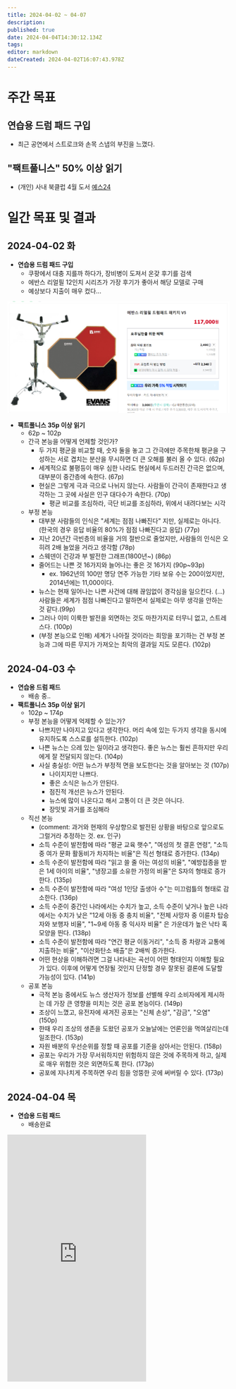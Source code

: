 ```yaml
---
title: 2024-04-02 ~ 04-07
description: 
published: true
date: 2024-04-04T14:30:12.134Z
tags: 
editor: markdown
dateCreated: 2024-04-02T16:07:43.978Z
---
```


# 주간 목표

## 연습용 드럼 패드 구입

- 최근 공연에서 스트로크와 손목 스냅의 부진을 느꼈다.

## "팩트풀니스" 50% 이상 읽기

- (개인) 사내 북클럽 4월 도서 [예스24](https://www.yes24.com/Product/Goods/69724044)

# 일간 목표 및 결과

## 2024-04-02 화

- **연습용 드럼 패드 구입**
  - 쿠팡에서 대충 지를까 하다가, 장비병이 도져서 온갖 후기를 검색
  - 에반스 리얼필 12인치 시리즈가 가장 후기가 좋아서 해당 모델로 구매
  - 예상보다 지출이 매우 컸다...
  
![스크린샷_2024-04-03_011137.png](/스크린샷_2024-04-03_011137.png)

- **팩트풀니스 35p 이상 읽기**
  - 62p ~ 102p
  - 간극 본능을 어떻게 언제할 것인가?
    - 두 가지 평균을 비교할 때, 숫자 둘을 놓고 그 간극에만 주목한채 평균을 구성하는 서로 겹치는 분산을 무시하면 더 큰 오해를 불러 올 수 있다. (62p)
    - 세계적으로 불평등이 매우 심한 나라도 현실에서 두드러진 간극은 없으며, 대부분이 중간층에 속한다. (67p)
    - 현실은 그렇게 극과 극으로 나뉘지 않는다. 사람들이 간극이 존재한다고 생각하는 그 곳에 사실은 인구 대다수가 속한다. (70p)
      - 평균 비교를 조심하라, 극단 비교를 조심하라, 위에서 내려다보는 시각
  - 부정 본능
    - 대부분 사람들의 인식은 "세계는 점점 나빠진다" 지만, 실제로는 아니다. (한국의 경우 응답 비율의 80%가 점점 나빠진다고 응답) (77p)
    - 지난 20년간 극빈층의 비율을 거의 절반으로 줄었지만, 사람들의 인식은 오히려 2배 늘었을 거라고 생각함 (78p)
    - 스웨덴이 건강과 부 발전한 그래프(1800년~) (86p)
    - 줄어드는 나쁜 것 16가지와 늘어나는 좋은 것 16가지 (90p~93p)
      - ex. 1962년의 100만 명당 연주 가능한 기타 보유 수는 200이었지만, 2014년에는 11,000이다.
    - 뉴스는 현재 일어나는 나쁜 사건에 대해 끊임없이 경각심을 일으킨다. (...) 사람들은 세계가 점점 나빠진다고 말하면서 실제로는 아무 생각을 안하는 것 같다.(99p)
    - 그러나 이미 이룩한 발전을 외면하는 것도 마찬가지로 터무니 없고, 스트레스다. (100p)
    - (부정 본능으로 인해) 세계가 나아질 것이라는 희망을 포기하는 건 부정 본능과 그에 따른 무지가 가져오는 최악의 결과일 지도 모른다. (102p)

## 2024-04-03 수

- **연습용 드럼 패드**
  - 배송 중..
- **팩트풀니스 35p 이상 읽기**
  - 102p ~ 174p
  - 부정 본능을 어떻게 억제할 수 있는가?
    - 나쁘지만 나아지고 있다고 생각한다. 머리 속에 있는 두가지 생각을 동시에 유지하도록 스스로를 설득한다. (102p)
    - 나쁜 뉴스는 으레 있는 일이라고 생각한다. 좋은 뉴스는 훨씬 흔하지만 우리에게 잘 전달되지 않는다. (104p)
    - 사실 충실성: 어떤 뉴스가 부정적 면을 보도한다는 것을 알아보는 것 (107p)
      - 나이지지만 나쁘다.
      - 좋은 소식은 뉴스가 안된다.
      - 점진적 개선은 뉴스가 안된다.
      - 뉴스에 많이 나온다고 해서 고통이 더 큰 것은 아니다.
      - 장밋빛 과거를 조심해라
  - 직선 본능
    - (comment: 과거와 현재의 우상향으로 발전된 상황을 바탕으로 앞으로도 그럴거라 추정하는 것. ex. 인구)
    - 소득 수준이 발전함에 따라 "평균 교육 햇수", "여성의 첫 결혼 연령", "소득 중 여가 문화 활동비가 차지하는 비율"은 직선 형태로 증가한다. (134p)
    - 소득 수준이 발전함에 따라 "읽고 쓸 줄 아는 여성의 비율", "예방접종을 받은 1세 아이의 비율", "냉장고를 소유한 가정의 비율"은 S자의 형태로 증가한다. (135p)
    - 소득 수준이 발전함에 따라 "여성 1인당 출생아 수"는 미끄럼틀의 형태로 감소한다. (136p)
    - 소득 수준이 중간인 나라에서는 수치가 높고, 소득 수준이 낮거나 높은 나라에서는 수치가 낮은 "12세 아동 중 충치 비율", "전체 사망자 중 이륜차 탑승자와 보행자 비율", "1~9세 아동 중 익사자 비율" 은 가운데가 높은 낙타 혹 모양을 띈다. (138p)
    - 소득 수준이 발전함에 따라 "연간 평균 이동거리", "소득 중 차량과 교통에 지출하는 비율", "이산화탄소 배출"은 2배씩 증가한다.
    - 어떤 현상을 이해하려면 그걸 나타내는 곡선이 어떤 형태인지 이해할 필요가 있다. 이후에 어떻게 연장될 것인지 단정할 경우 잘못된 결론에 도달할 가능성이 있다. (141p)
  - 공포 본능
    - 극적 본능 중에서도 뉴스 생산자가 정보를 선별해 우리 소비자에게 제시하는 데 가장 큰 영향을 미치는 것은 공포 본능이다. (149p)
    - 조상이 느꼈고, 유전자에 새겨진 공포는 "신체 손상", "감금", "오염" (150p)
    - 한때 우리 조상의 생존을 도왔던 공포가 오늘날에는 언론인을 먹여살리는데 일조한다. (153p)
    - 자원 배분의 우선순위를 정할 때 공포를 기준을 삼아서는 안된다. (158p)
    - 공포는 우리가 가장 무서워하지만 위험하지 않은 것에 주목하게 하고, 실제로 매우 위험한 것은 외면하도록 한다. (173p)
    - 공포에 지나치게 주목하면 우리 힘을 엉뚱한 곳에 써버릴 수 있다. (173p)
    
## 2024-04-04 목

- **연습용 드럼 패드**
  - 배송완료

<iframe width="315" height="560"
src="https://www.youtube.com/embed/KwydytgRq-s"
title="YouTube video player"
frameborder="0"
allow="accelerometer; autoplay; clipboard-write; encrypted-media; gyroscope; picture-in-picture; web-share"
allowfullscreen></iframe>
    